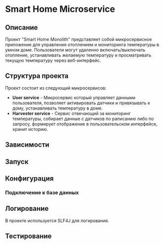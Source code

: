 # Smart Home Microservice

## Описание

Проект "Smart Home Monolith" представляет собой микросервисное приложение для управления отоплением и мониторинга температуры в умном доме. Пользователи
могут удаленно включать/выключать отопление, устанавливать желаемую температуру и просматривать текущую температуру через веб-интерфейс.

## Структура проекта

Проект состоит из следующий микросервисов:

- **User service** - Микросервис который управляет данными пользователя, позволяет активировать датчики и привязывать к дому, устанавливать температуру в доме.
- **Harvester service** - Сервис отвечающий за мониторинг температуры, собирает данные с датчиков по раписанию либо по запросу, формирует отображение в пользовательском интерфейсе, хранит историю.

## Зависимости


## Запуск


## Конфигурация

### Подключение к базе данных


## Логирование

В проекте используется SLF4J для логирования.

## Тестирование


